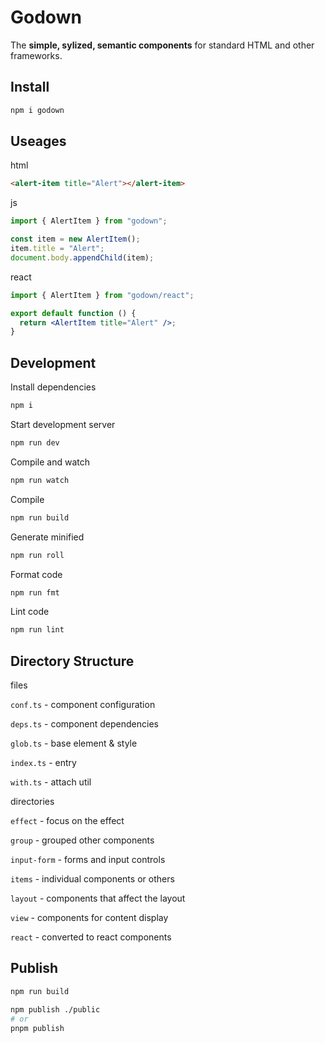# Godown

The **simple, sylized, semantic components** for standard HTML and other frameworks.

## Install

```sh
npm i godown
```

## Useages

html

```html
<alert-item title="Alert"></alert-item>
```

js

```js
import { AlertItem } from "godown";

const item = new AlertItem();
item.title = "Alert";
document.body.appendChild(item);
```

react

```jsx
import { AlertItem } from "godown/react";

export default function () {
  return <AlertItem title="Alert" />;
}
```

## Development

Install dependencies

```sh
npm i
```

Start development server

```sh
npm run dev
```

Compile and watch

```sh
npm run watch
```

Compile

```sh
npm run build
```

Generate minified

```sh
npm run roll
```

Format code

```sh
npm run fmt
```

Lint code

```sh
npm run lint
```

## Directory Structure

files

`conf.ts` - component configuration

`deps.ts` - component dependencies

`glob.ts` - base element & style

`index.ts` - entry

`with.ts` - attach util

directories

`effect` - focus on the effect

`group` - grouped other components

`input-form` - forms and input controls

`items` - individual components or others

`layout` - components that affect the layout

`view` - components for content display

`react` - converted to react components

## Publish

```sh
npm run build

npm publish ./public
# or
pnpm publish
```
